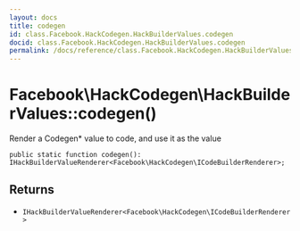 ```yaml
---
layout: docs
title: codegen
id: class.Facebook.HackCodegen.HackBuilderValues.codegen
docid: class.Facebook.HackCodegen.HackBuilderValues.codegen
permalink: /docs/reference/class.Facebook.HackCodegen.HackBuilderValues.codegen/
---
```

# Facebook\\HackCodegen\\HackBuilderValues::codegen()




Render a Codegen* value to code, and use it as the value




``` Hack
public static function codegen(): IHackBuilderValueRenderer<Facebook\HackCodegen\ICodeBuilderRenderer>;
```




## Returns




+ ` IHackBuilderValueRenderer<Facebook\HackCodegen\ICodeBuilderRenderer> `